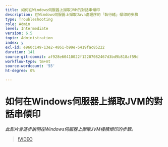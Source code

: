 ```yaml
---
title: 如何在Windows伺服器上擷取JVM的對話串傾印
description: 在Windows伺服器上擷取Java處理序的「執行緒」傾印的步驟
type: Troubleshooting
role: Admin
level: Intermediate
version: 6.5
topic: Administration
index: y
exl-id: e960c149-13e2-4861-b99e-6419fac85222
duration: 141
source-git-commit: af928e60410022f12207082467d3bd9b818af59d
workflow-type: tm+mt
source-wordcount: '55'
ht-degree: 0%

---
```


# 如何在Windows伺服器上擷取JVM的對話串傾印

*此影片會逐步說明在Windows伺服器上擷取JVM棧積傾印的步驟。*

>[!VIDEO](https://video.tv.adobe.com/v/335493?quality=12&learn=on)
